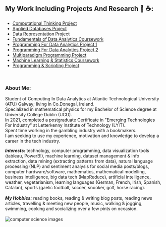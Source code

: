 ## My Work Including Projects And Research :triumph: :coffee::
- [Computational Thinking Project](https://github.com/Ruairi8/compThinking)
- [Applied Databases Project](https://github.com/Ruairi8/python_app_database)
- [Data Representation Project](https://www.github.com/Ruairi8/dataReprnProject)
- [Fundamentals of Data Analytics Coursework](https://www.github.com/Ruairi8/FoDA-assessment)
- [Programming For Data Analytics Project 1](https://github.com/Ruairi8/ProgForDA_Project)
- [Programming For Data Analytics Project 2](https://www.github.com/Ruairi8/ProgDAProject2)
- [Multiparadigm Programming Project](https://www.github.com/Ruairi8/MultiParadigmProg)
- [Machine Learning & Statistics Coursework](https://www.github.com/Ruairi8/machineLearn-Stat2022)
- [Programming & Scripting Project](https://www.github.com/Ruairi8/pands-project)
<br>

### About Me: 
Student of Computing In Data Analytics at Atlantic Technological University (ATU) Galway; living in Co.Donegal, Ireland.<br>
Specialized in mathematical physics for my Bachelor of Science degree at University College Dublin (UCD).<br>
In 2021, completed a postgraduate Certificate in "Emerging Technologies For Industry" at Letterkenny Institute of Technology (LYIT).
<br>Spent time working in the gambling industry with a bookmakers.<br>
I am seeking to use my experience, motivation and knowledge to develop a career in the tech industry.
<br>

___Interests:___ technology, computer programming, data visualization tools (tableau, PowerBI), machine learning, dataset management & info extraction, data mining (extracting patterns from data), natural language processing (NLP) and sentiment analysis for social media posts/blogs, computer hardware/software, mathematics, mathematical modelling, business intelligence, big data tech (MapReduce), artificial intelligence, weather, vegetarianism, learning languages (German, French, Irish, Spanish, Catalan), sports (gaelic football, soccer, snooker, golf, horse racing).
 <br><br>
___My Hobbies:___ reading books, reading & writing blog posts, reading news articles, travelling & meeting new people, music, walking & jogging, swimming, cooking and socializing over a few pints on occasion.
<br>
<br>
<picture>
 <source media="(prefers-color-scheme: dark)" srcset="https://constructor.university/sites/default/files/styles/header_image/public/2022-11/header_computer_science.jpg?itok=DQbTv_pa">
 <source media="(prefers-color-scheme: light)" srcset="https://www.hw.ac.uk/programmes/img/Subjects/Computer-Science/AI-test-800x600_rdax_725x544s.jpg">
 <img alt="computer science images" src="https://www.youstudy.com/gallery/blog/post/computer-science-and-information-technology.jpg">
</picture>

<!--
**Ruairi8/Ruairi8** is a ✨ _special_ ✨ repository because its `README.md` (this file) appears on your GitHub profile.

Here are some ideas to get you started:

- 🔭 I’m currently working on ...
- 🌱 I’m currently learning ...
- 👯 I’m looking to collaborate on ...
- 🤔 I’m looking for help with ...
- 💬 Ask me about ...
- 📫 How to reach me: ...
- 😄 Pronouns: ...
- ⚡ Fun fact: ...
-->
